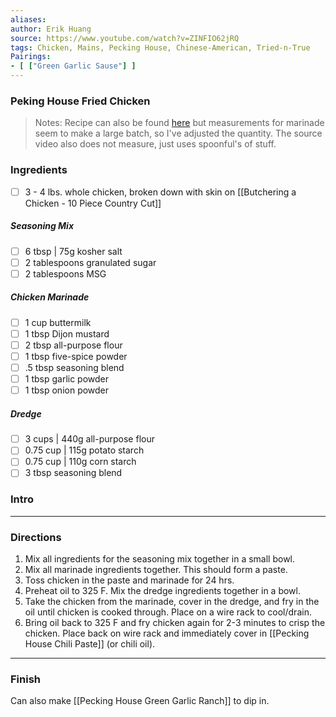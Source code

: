 ```yaml
---
aliases: 
author: Erik Huang
source: https://www.youtube.com/watch?v=ZINFIO62jRQ
tags: Chicken, Mains, Pecking House, Chinese-American, Tried-n-True
Pairings:
- [ ["Green Garlic Sause"] ]
---
```

### Peking House Fried Chicken

>Notes: Recipe can also be found [here](https://www.vice.com/en/article/pecking-house-chili-fried-chicken-recipe/) but measurements for marinade seem to make a large batch, so I've adjusted the quantity. The source video also does not measure, just uses spoonful's of stuff.

### Ingredients
- [ ] 3 - 4 lbs. whole chicken, broken down with skin on [[Butchering a Chicken - 10 Piece Country Cut]]

##### Seasoning Mix
- [ ] 6 tbsp | 75g kosher salt
- [ ] 2 tablespoons granulated sugar
- [ ] 2 tablespoons MSG

##### Chicken Marinade
- [ ] 1 cup buttermilk
- [ ] 1 tbsp Dijon mustard
- [ ] 2 tbsp  all-purpose flour
- [ ] 1 tbsp five-spice powder
- [ ] .5 tbsp seasoning blend
- [ ] 1 tbsp garlic powder
- [ ] 1 tbsp onion powder

##### Dredge
- [ ] 3 cups | 440g all-purpose flour
- [ ] 0.75 cup | 115g potato starch
- [ ] 0.75 cup | 110g corn starch
- [ ] 3 tbsp seasoning blend

### Intro


---
### Directions
1. Mix all ingredients for the seasoning mix together in a small bowl.
2. Mix all marinade ingredients together. This should form a paste. 
3. Toss chicken in the paste and marinade for 24 hrs.
4. Preheat oil to 325 F. Mix the dredge ingredients together in a bowl.
5. Take the chicken from the marinade, cover in the dredge, and fry in the oil until chicken is cooked through. Place on a wire rack to cool/drain.
6. Bring oil back to 325 F and fry chicken again for 2-3 minutes to crisp the chicken. Place back on wire rack and immediately cover in [[Pecking House Chili Paste]] (or chili oil).

---
### Finish

Can also make [[Pecking House Green Garlic Ranch]] to dip in. 
